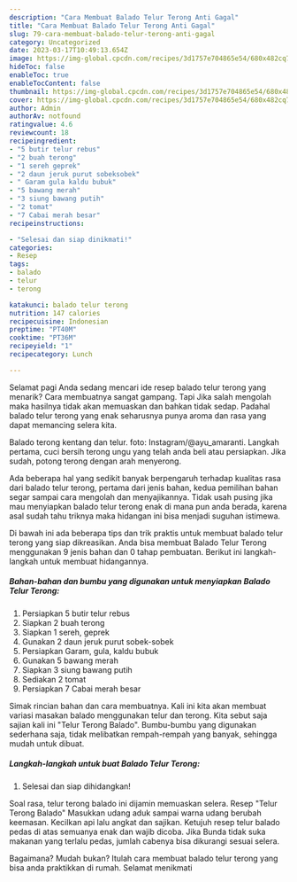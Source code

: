 ```yaml
---
description: "Cara Membuat Balado Telur Terong Anti Gagal"
title: "Cara Membuat Balado Telur Terong Anti Gagal"
slug: 79-cara-membuat-balado-telur-terong-anti-gagal
category: Uncategorized
date: 2023-03-17T10:49:13.654Z
image: https://img-global.cpcdn.com/recipes/3d1757e704865e54/680x482cq70/balado-telur-terong-foto-resep-utama.jpg
hideToc: false
enableToc: true
enableTocContent: false
thumbnail: https://img-global.cpcdn.com/recipes/3d1757e704865e54/680x482cq70/balado-telur-terong-foto-resep-utama.jpg
cover: https://img-global.cpcdn.com/recipes/3d1757e704865e54/680x482cq70/balado-telur-terong-foto-resep-utama.jpg
author: Admin
authorAv: notfound
ratingvalue: 4.6
reviewcount: 18
recipeingredient:
- "5 butir telur rebus"
- "2 buah terong"
- "1 sereh geprek"
- "2 daun jeruk purut sobeksobek"
- " Garam gula kaldu bubuk"
- "5 bawang merah"
- "3 siung bawang putih"
- "2 tomat"
- "7 Cabai merah besar"
recipeinstructions:

- "Selesai dan siap dinikmati!"
categories:
- Resep
tags:
- balado
- telur
- terong

katakunci: balado telur terong 
nutrition: 147 calories
recipecuisine: Indonesian
preptime: "PT40M"
cooktime: "PT36M"
recipeyield: "1"
recipecategory: Lunch

---
```



Selamat pagi Anda sedang mencari ide resep balado telur terong yang menarik? Cara membuatnya sangat gampang. Tapi Jika salah mengolah maka hasilnya tidak akan memuaskan dan bahkan tidak sedap. Padahal balado telur terong yang enak seharusnya punya aroma dan rasa yang dapat memancing selera kita.


Balado terong kentang dan telur. foto: Instagram/@ayu_amaranti. Langkah pertama, cuci bersih terong ungu yang telah anda beli atau persiapkan. Jika sudah, potong terong dengan arah menyerong.

Ada beberapa hal yang sedikit banyak berpengaruh terhadap kualitas rasa dari balado telur terong, pertama dari jenis bahan, kedua pemilihan bahan segar sampai cara mengolah dan menyajikannya. Tidak usah pusing jika mau menyiapkan balado telur terong enak di mana pun anda berada, karena asal sudah tahu triknya maka hidangan ini bisa menjadi suguhan istimewa.


Di bawah ini ada beberapa tips dan trik praktis untuk membuat balado telur terong yang siap dikreasikan. Anda bisa membuat Balado Telur Terong menggunakan 9 jenis bahan dan 0 tahap pembuatan. Berikut ini langkah-langkah untuk membuat hidangannya.

<!--inarticleads1-->

##### Bahan-bahan dan bumbu yang digunakan untuk menyiapkan Balado Telur Terong:

1. Persiapkan 5 butir telur rebus
1. Siapkan 2 buah terong
1. Siapkan 1 sereh, geprek
1. Gunakan 2 daun jeruk purut sobek-sobek
1. Persiapkan  Garam, gula, kaldu bubuk
1. Gunakan 5 bawang merah
1. Siapkan 3 siung bawang putih
1. Sediakan 2 tomat
1. Persiapkan 7 Cabai merah besar


Simak rincian bahan dan cara membuatnya. Kali ini kita akan membuat variasi masakan balado menggunakan telur dan terong. Kita sebut saja sajian kali ini &#34;Telur Terong Balado&#34;. Bumbu-bumbu yang digunakan sederhana saja, tidak melibatkan rempah-rempah yang banyak, sehingga mudah untuk dibuat. 

<!--inarticleads2-->

##### Langkah-langkah untuk buat Balado Telur Terong:


1. Selesai dan siap dihidangkan!

Soal rasa, telur terong balado ini dijamin memuaskan selera. Resep &#34;Telur Terong Balado&#34; Masukkan udang aduk sampai warna udang berubah keemasan. Kecilkan api lalu angkat dan sajikan. Ketujuh resep telur balado pedas di atas semuanya enak dan wajib dicoba. Jika Bunda tidak suka makanan yang terlalu pedas, jumlah cabenya bisa dikurangi sesuai selera. 

Bagaimana? Mudah bukan? Itulah cara membuat balado telur terong yang bisa anda praktikkan di rumah. Selamat menikmati
